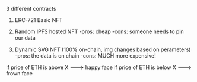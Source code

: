 3 different contracts

1. ERC-721 Basic NFT

2. Random IPFS hosted NFT
-pros: cheap
-cons: someone needs to pin our data

3. Dynamic SVG NFT (100% on-chain, img changes based on perameters)
-pros: the data is on chain
-cons: MUCH more expensive! 

if price of ETH is above X ---> happy face
if price of ETH is below X ---> frown face

